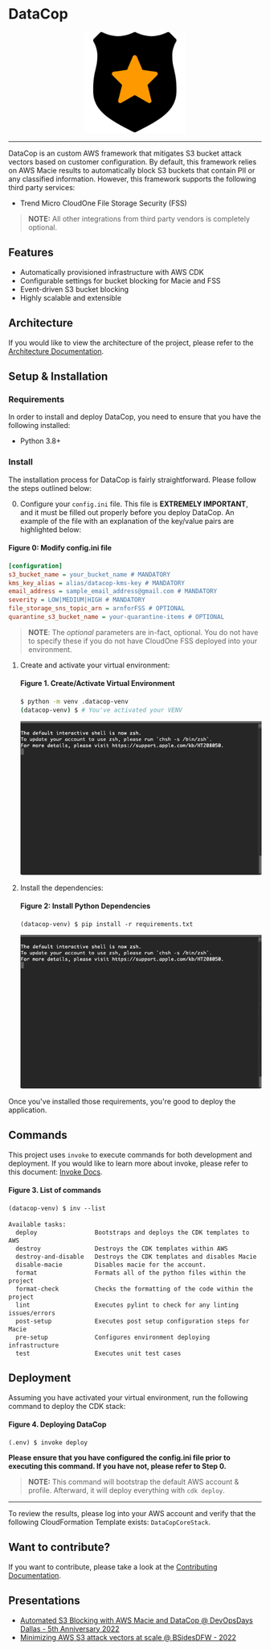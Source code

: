 # DataCop

<p align="center"><img src="./documentation/images/logo.png" alt="DataCop Logo" width="200px" height="200px" /></p>

---
DataCop is an custom AWS framework that mitigates S3 bucket attack 
vectors based on customer configuration. By default, this framework relies on AWS Macie results to automatically 
block S3 buckets that contain PII or any classified information. However, this framework supports the following 
third party services:
- Trend Micro CloudOne File Storage Security (FSS)
>**NOTE:** All other integrations from third party vendors is completely optional.

Features
---

* Automatically provisioned infrastructure with AWS CDK
* Configurable settings for bucket blocking for Macie and FSS
* Event-driven S3 bucket blocking
* Highly scalable and extensible

Architecture
---
If you would like to view the architecture of the project, please refer
to the [Architecture Documentation](/documentation/architecture.md).

Setup & Installation
---

### Requirements

In order to install and deploy DataCop, you need
to ensure that you have the following installed:

- Python 3.8+

### Install

The installation process for DataCop is fairly straightforward. Please follow the steps
outlined below:

0. Configure your `config.ini` file. This file is **EXTREMELY IMPORTANT**, and it must be 
filled out properly before you deploy DataCop. An example of the file with an explanation
of the key/value pairs are highlighted below:
  
  #### Figure 0: Modify config.ini file
  ```ini
  [configuration]
  s3_bucket_name = your_bucket_name # MANDATORY
  kms_key_alias = alias/datacop-kms-key # MANDATORY
  email_address = sample_email_address@gmail.com # MANDATORY
  severity = LOW|MEDIUM|HIGH # MANDATORY
  file_storage_sns_topic_arn = arnforFSS # OPTIONAL
  quarantine_s3_bucket_name = your-quarantine-items # OPTIONAL
  ```

  >**NOTE**: The _optional_ parameters are in-fact, optional.
  >You do not have to specify these if you do not have CloudOne FSS deployed
  >into your environment.

1. Create and activate your virtual environment:
    
    #### Figure 1. Create/Activate Virtual Environment
    ```bash
    $ python -m venv .datacop-venv
    (datacop-venv) $ # You've activated your VENV
    ```

    ![Create/Activate Virtual Environment](./documentation/images/create_activate_venv.gif)

2. Install the dependencies:

    #### Figure 2: Install Python Dependencies
    ```text
    (datacop-venv) $ pip install -r requirements.txt
    ```
    
    ![Installing Dependencies](./documentation/images/install_deps.gif)

Once you've installed those requirements, you're good to deploy the application.

Commands
---

This project uses `invoke` to execute commands for both development and deployment.
If you would like to learn more about invoke, please refer to this document: [Invoke Docs](https://www.pyinvoke.org).

#### Figure 3. List of commands
```text
(datacop-venv) $ inv --list

Available tasks:
  deploy                Bootstraps and deploys the CDK templates to AWS
  destroy               Destroys the CDK templates within AWS
  destroy-and-disable   Destroys the CDK templates and disables Macie
  disable-macie         Disables macie for the account.
  format                Formats all of the python files within the project
  format-check          Checks the formatting of the code within the project
  lint                  Executes pylint to check for any linting issues/errors
  post-setup            Executes post setup configuration steps for Macie
  pre-setup             Configures environment deploying infrastructure
  test                  Executes unit test cases
```

Deployment
---

Assuming you have activated your virtual environment, 
run the following command to deploy the CDK stack:
    
#### Figure 4. Deploying DataCop
```text
(.env) $ invoke deploy
```
**Please ensure that you have configured the config.ini file prior to executing this command.
If you have not, please refer to Step 0.**

>**NOTE:** This command will bootstrap the default AWS account & profile.
Afterward, it will deploy everything with `cdk deploy`. 

---
To review the results, please log into your AWS account and verify
that the following CloudFormation Template exists: `DataCopCoreStack`.

Want to contribute?
---

If you want to contribute, please take a 
look at the [Contributing Documentation](./documentation/contributing.md).

Presentations
---
- [Automated S3 Blocking with AWS Macie and DataCop @ DevOpsDays Dallas - 5th Anniversary 2022](./documentation/devopsdays_dallas_2022/README.md)
- [Minimizing AWS S3 attack vectors at scale @ BSidesDFW - 2022](./documentation/bsides_dfw_2022/README.md)